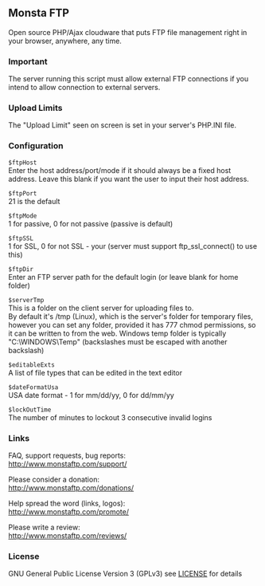 ## Monsta FTP

Open source PHP/Ajax cloudware that puts FTP file management right in your browser, anywhere, any time. 

### Important

The server running this script must allow external FTP connections
if you intend to allow connection to external servers.

### Upload Limits

The "Upload Limit" seen on screen is set in your server's PHP.INI file.

### Configuration

`$ftpHost`  
Enter the host address/port/mode if it should always be a fixed host address.
Leave this blank if you want the user to input their host address.

`$ftpPort`  
21 is the default

`$ftpMode`  
1 for passive, 0 for not passive (passive is default)

`$ftpSSL`  
 1 for SSL, 0 for not SSL - your (server must support ftp_ssl_connect() to use this)
 
`$ftpDir`  
Enter an FTP server path for the default login (or leave blank for home folder)

`$serverTmp`  
This is a folder on the client server for uploading files to.  
By default it's /tmp (Linux), which is the server's folder for temporary files, however you can 
set any folder, provided it has 777 chmod permissions, so it can be written to from the web.
Windows temp folder is typically "C:\WINDOWS\Temp\" (backslashes must be escaped with another backslash)

`$editableExts`  
A list of file types that can be edited in the text editor

`$dateFormatUsa`  
USA date format - 1 for mm/dd/yy, 0 for dd/mm/yy

`$lockOutTime`  
The number of minutes to lockout 3 consecutive invalid logins

### Links

FAQ, support requests, bug reports:  
http://www.monstaftp.com/support/

Please consider a donation:  
http://www.monstaftp.com/donations/

Help spread the word (links, logos):  
http://www.monstaftp.com/promote/

Please write a review:  
http://www.monstaftp.com/reviews/

### License

GNU General Public License Version 3 (GPLv3) see [LICENSE](LICENSE) for details
